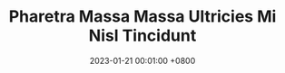 ---
title:          Pharetra Massa Massa Ultricies Mi Nisl Tincidunt
date:           2023-01-21 00:01:00 +0800
selected:       false
pub:            "International Conference on Learning Representations (ICLR)"
pub_date:       "2023"

 

cover:          assets/images/covers/cover2.jpg
authors:
  - Charles Green (MIT)
  - Your Name
  - John Doe
  - Robert White
  - James Wang
links:
  Paper: https://www.biorxiv.org
  Code: https://github.com
  Unsplash: https://unsplash.com/photos/orange-fruit-on-white-table-cloth-ISX_imp8t1o
---